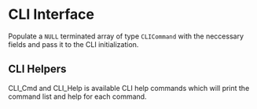 # CLI Interface

Populate a `NULL` terminated array of type `CLICommand` with the neccessary fields and pass it to the CLI initialization.

## CLI Helpers
CLI_Cmd and CLI_Help is available CLI help commands which will print the command list and help for each command.
